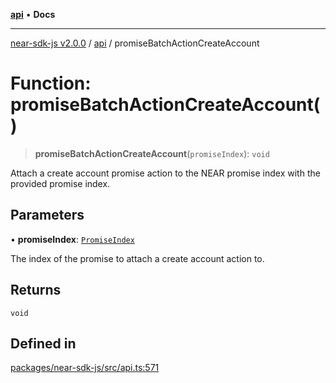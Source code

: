 [**api**](../README.md) • **Docs**

***

[near-sdk-js v2.0.0](../../packages.md) / [api](../README.md) / promiseBatchActionCreateAccount

# Function: promiseBatchActionCreateAccount()

> **promiseBatchActionCreateAccount**(`promiseIndex`): `void`

Attach a create account promise action to the NEAR promise index with the provided promise index.

## Parameters

• **promiseIndex**: [`PromiseIndex`](../../utils/type-aliases/PromiseIndex.md)

The index of the promise to attach a create account action to.

## Returns

`void`

## Defined in

[packages/near-sdk-js/src/api.ts:571](https://github.com/dim-daskalov/near-sdk-js/blob/cf610b7475ae1e74bbe6227c6e21559649e3c5c3/packages/near-sdk-js/src/api.ts#L571)
